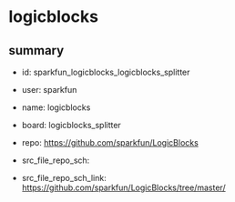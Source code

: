 # logicblocks
 
## summary 
* id: sparkfun_logicblocks_logicblocks_splitter
* user: sparkfun
* name: logicblocks
* board: logicblocks_splitter
* repo: https://github.com/sparkfun/LogicBlocks



* src_file_repo_sch: 
* src_file_repo_sch_link: https://github.com/sparkfun/LogicBlocks/tree/master/






